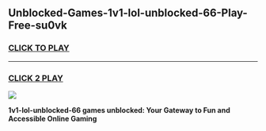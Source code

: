 
## Unblocked-Games-1v1-lol-unblocked-66-Play-Free-su0vk
<h3>
<a href="https://premium76.site?title=1v1-lol-unblocked-66&ref=18A1">CLICK TO PLAY</a></h3>
<hr>

<h3>
<a href="https://premium76.site?title=1v1-lol-unblocked-66&ref=18A1">CLICK 2 PLAY</a>
  
</h3>

<a href="https://premium76.site?title=1v1-lol-unblocked-66&ref=18A1"><img src="https://clearcache.store/games.png"></a>


**1v1-lol-unblocked-66 games unblocked: Your Gateway to Fun and Accessible Online Gaming**
